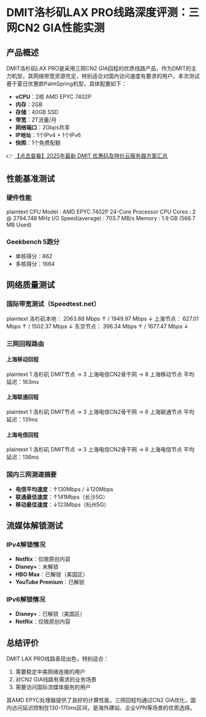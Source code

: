 # DMIT洛杉矶LAX PRO线路深度评测：三网CN2 GIA性能实测

## 产品概述
DMIT洛杉矶LAX PRO是采用三网CN2 GIA回程的优质线路产品，作为DMIT的主力机型，其网络带宽资源充足，特别适合对国内访问速度有要求的用户。本次测试基于夏日优惠款PalmSpring机型，具体配置如下：

- **vCPU**：2核 AMD EPYC 7402P
- **内存**：2GB
- **存储**：40GB SSD
- **带宽**：2T流量/月
- **网络端口**：2Gbps共享
- **IP地址**：1个IPv4 + 1个IPv6
- **快照**：1个免费配额

👉 [【点击查看】2025年最新 DMIT 优惠码及特价云服务器方案汇总](https://bit.ly/dmit_coupon)

## 性能基准测试
### 硬件性能
plaintext
CPU Model          : AMD EPYC 7402P 24-Core Processor
CPU Cores          : 2 @ 2794.748 MHz
I/O Speed(average) : 703.7 MB/s
Memory             : 1.9 GB (566.7 MB Used)

### Geekbench 5跑分
- 单核得分：862
- 多核得分：1664

## 网络质量测试
### 国际带宽测试（Speedtest.net）
plaintext
洛杉矶本地： 2063.88 Mbps ↑ / 1949.97 Mbps ↓
上海节点：  627.01 Mbps ↑ / 1502.37 Mbps ↓
东京节点：  396.34 Mbps ↑ / 1677.47 Mbps ↓

### 三网回程路由
#### 上海移动回程
plaintext
1  洛杉矶 DMIT节点 → 3  上海电信CN2骨干网 → 8  上海移动节点
平均延迟：163ms

#### 上海联通回程
plaintext
1  洛杉矶 DMIT节点 → 3  上海电信CN2骨干网 → 6  上海联通节点
平均延迟：131ms

#### 上海电信回程
plaintext
1  洛杉矶 DMIT节点 → 3  上海电信CN2骨干网 → 8  上海电信节点
平均延迟：136ms

### 国内三网测速摘要
- **电信平均速度**：↑130Mbps / ↓120Mbps
- **联通最佳速度**：↑141Mbps（长沙5G）
- **移动最佳速度**：↓123Mbps（杭州5G）

## 流媒体解锁测试
### IPv4解锁情况
- **Netflix**：仅限原创内容
- **Disney+**：未解锁
- **HBO Max**：已解锁（美国区）
- **YouTube Premium**：已解锁

### IPv6解锁情况
- **Disney+**：已解锁（美国区）
- **Netflix**：仅限原创内容

## 总结评价
DMIT LAX PRO线路表现出色，特别适合：
1. 需要稳定中美网络连接的用户
2. 对CN2 GIA线路有需求的业务场景
3. 需要访问国际流媒体服务的用户

其AMD EPYC处理器提供了良好的计算性能，三网回程均通过CN2 GIA优化，国内访问延迟控制在130-170ms区间，是海外建站、企业VPN等场景的优质选择。